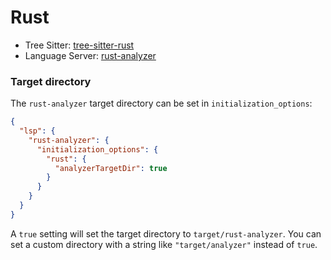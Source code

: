 # Rust

- Tree Sitter: [tree-sitter-rust](https://github.com/tree-sitter/tree-sitter-rust)
- Language Server: [rust-analyzer](https://github.com/rust-lang/rust-analyzer)

### Target directory

The `rust-analyzer` target directory can be set in `initialization_options`:

```json
{
  "lsp": {
    "rust-analyzer": {
      "initialization_options": {
        "rust": {
          "analyzerTargetDir": true
        }
      }
    }
  }
}
```

A `true` setting will set the target directory to `target/rust-analyzer`. You can set a custom directory with a string like `"target/analyzer"` instead of `true`.
